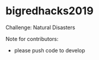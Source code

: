 # bigredhacks2019
Challenge: Natural Disasters

Note for contributors:
- please push code to develop
